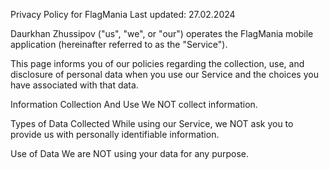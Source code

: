 Privacy Policy for FlagMania
Last updated: 27.02.2024

Daurkhan Zhussipov ("us", "we", or "our") operates the FlagMania mobile application (hereinafter referred to as the "Service").

This page informs you of our policies regarding the collection, use, and disclosure of personal data when you use our Service and the choices you have associated with that data.

Information Collection And Use
We NOT collect information.

Types of Data Collected
While using our Service, we NOT ask you to provide us with personally identifiable information.

Use of Data
We are NOT using your data for any purpose.